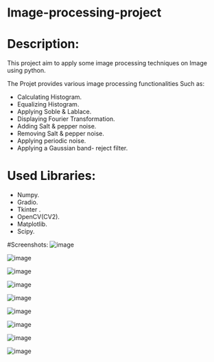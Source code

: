 # Image-processing-project

# Description:
This project aim to apply some image processing techniques on Image using python.

The Projet provides various image processing functionalities Such as:
- Calculating Histogram.
- Equalizing Histogram.
- Applying Soble & Lablace.
- Displaying Fourier Transformation.
- Adding Salt & pepper noise.
- Removing Salt & pepper noise.
- Applying periodic noise.
- Applying a Gaussian band- reject filter.

# Used Libraries:
- Numpy.
- Gradio.
- Tkinter .
- OpenCV(CV2).
- Matplotlib.
- Scipy.

#Screenshots:
![image](https://github.com/m-mahmoud-mohamed/Image-processing-project/assets/78882792/d5499cd8-89e0-4e63-bb23-50853b59afd7)

![image](https://github.com/m-mahmoud-mohamed/Image-processing-project/assets/78882792/c36c4772-123d-4161-9bd3-e659f615c0f8)

![image](https://github.com/m-mahmoud-mohamed/Image-processing-project/assets/78882792/71cf2b9c-246f-4815-a0d7-f54f1774de00)

![image](https://github.com/m-mahmoud-mohamed/Image-processing-project/assets/78882792/896c83ab-f965-432d-8ffb-87d80476e469)

![image](https://github.com/m-mahmoud-mohamed/Image-processing-project/assets/78882792/146338e5-85cd-40d7-b189-54a96232af8a)

![image](https://github.com/m-mahmoud-mohamed/Image-processing-project/assets/78882792/670c671e-4ee4-4508-b961-59b62aa5fd5b)

![image](https://github.com/m-mahmoud-mohamed/Image-processing-project/assets/78882792/888287c6-e6bc-4ae2-8c36-5a70d770c0fb)

![image](https://github.com/m-mahmoud-mohamed/Image-processing-project/assets/78882792/39e3c6c2-5667-4581-a43f-913bc7b7108e)

![image](https://github.com/m-mahmoud-mohamed/Image-processing-project/assets/78882792/8f4bbd85-423f-41c1-b0f6-65d81b7b33e3)

